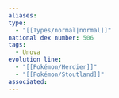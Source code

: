 ```yaml
---
aliases: 
type:
  - "[[Types/normal|normal]]"
national dex number: 506
tags:
  - Unova
evolution line:
  - "[[Pokémon/Herdier]]"
  - "[[Pokémon/Stoutland]]"
associated: 
---
```

